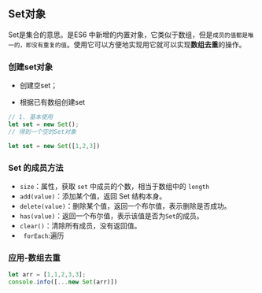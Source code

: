 ##  Set对象

Set是集合的意思。是ES6 中新增的内置对象，它类似于数组，但是`成员的值都是唯一的，即没有重复的值`。使用它可以方便地实现用它就可以实现**数组去重**的操作。

### 创建set对象

- 创建空set；

- 根据已有数组创建set

```js
// 1. 基本使用
let set = new Set();
// 得到一个空的Set对象

let set = new Set([1,2,3])
```



### Set 的成员方法

- `size`：属性，获取 `set` 中成员的个数，相当于数组中的 `length`
- `add(value)`：添加某个值，返回 Set 结构本身。
- `delete(value)`：删除某个值，返回一个布尔值，表示删除是否成功。
- `has(value)`：返回一个布尔值，表示该值是否为`Set`的成员。
- `clear()`：清除所有成员，没有返回值。
- ` forEach`:遍历

### 应用-数组去重

```javascript
let arr = [1,1,2,3,3];
console.info([...new Set(arr)])
```

